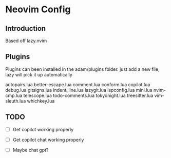 # Neovim Config

## Introduction
Based off lazy.nvim

## Plugins
Plugins can been installed in the adam/plugins folder. just add a new file, lazy will pick it up automatically

autopairs.lua
better-escape.lua
comment.lua
conform.lua
copilot.lua
debug.lua
gitsigns.lua
indent_line.lua
lazygit.lua
lspconfig.lua
mini.lua
nvim-cmp.lua
telescope.lua
todo-comments.lua
tokyonight.lua
treesitter.lua
vim-sleuth.lua
whichkey.lua

## TODO
- [ ] Get copilot working properly
- [ ] Get copilot chat working properly
- [ ] Maybe chat gpt?

